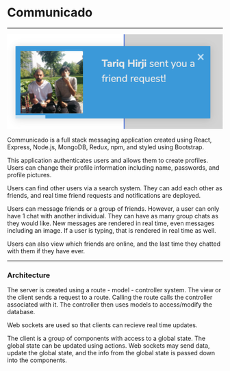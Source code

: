 <h1>Communicado</h1>

<hr>

<img src='./screenshots/toast.png'></img>

Communicado is a full stack messaging application created using
React, Express, Node.js, MongoDB, Redux, npm, and styled using Bootstrap.

This application authenticates users and allows them to create profiles.
Users can change their profile information including name, passwords,
and profile pictures.

Users can find other users via a search system.
They can add each other as friends, and real time friend requests and
notifications are deployed. 

Users can message friends or a group of friends.
However, a user can only have 1 chat with another individual.
They can have as many group chats as they would like.
New messages are rendered in real time, even messages including an image.
If a user is typing, that is rendered in real time as well. 

Users can also view which friends are online, and the last time
they chatted with them if they have ever.

<hr>

<h3>Architecture</h3>
The server is created using a route - model - controller system.
The view or the client sends a request to a route.
Calling the route calls the controller associated with it.
The controller then uses models to access/modify the database.

Web sockets are used so that clients can recieve real time updates.

The client is a group of components with access to a global state.
The global state can be updated using actions.
Web sockets may send data, update the global state, and the info
from the global state is passed down into the components.